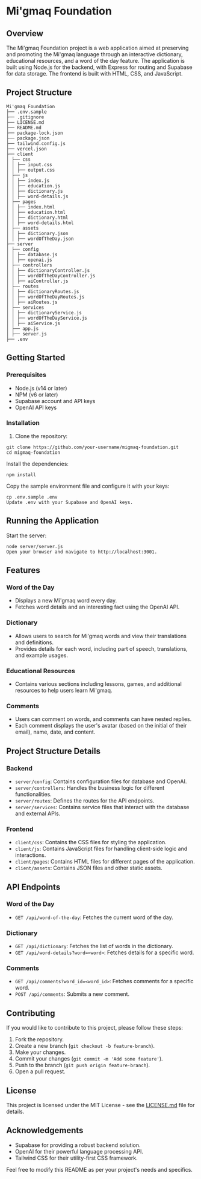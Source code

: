 # Mi'gmaq Foundation

## Overview

The Mi'gmaq Foundation project is a web application aimed at preserving and promoting the Mi'gmaq language through an interactive dictionary, educational resources, and a word of the day feature. The application is built using Node.js for the backend, with Express for routing and Supabase for data storage. The frontend is built with HTML, CSS, and JavaScript.

## Project Structure

```
Mi'gmaq Foundation
├── .env.sample
├── .gitignore
├── LICENSE.md
├── README.md
├── package-lock.json
├── package.json
├── tailwind.config.js
├── vercel.json
├── client
│ ├── css
│ │ ├── input.css
│ │ ├── output.css
│ ├── js
│ │ ├── index.js
│ │ ├── education.js
│ │ ├── dictionary.js
│ │ ├── word-details.js
│ ├── pages
│ │ ├── index.html
│ │ ├── education.html
│ │ ├── dictionary.html
│ │ ├── word-details.html
│ ├── assets
│ │ ├── dictionary.json
│ │ ├── wordOfTheDay.json
├── server
│ ├── config
│ │ ├── database.js
│ │ ├── openai.js
│ ├── controllers
│ │ ├── dictionaryController.js
│ │ ├── wordOfTheDayController.js
│ │ ├── aiController.js
│ ├── routes
│ │ ├── dictionaryRoutes.js
│ │ ├── wordOfTheDayRoutes.js
│ │ ├── aiRoutes.js
│ ├── services
│ │ ├── dictionaryService.js
│ │ ├── wordOfTheDayService.js
│ │ ├── aiService.js
│ ├── app.js
│ ├── server.js
├── .env
```

## Getting Started

### Prerequisites

- Node.js (v14 or later)
- NPM (v6 or later)
- Supabase account and API keys
- OpenAI API keys

### Installation

1. Clone the repository:

```
git clone https://github.com/your-username/migmaq-foundation.git
cd migmaq-foundation
```
Install the dependencies:
```
npm install
```
Copy the sample environment file and configure it with your keys:
```
cp .env.sample .env
Update .env with your Supabase and OpenAI keys.
```
## Running the Application

Start the server:
```
node server/server.js
Open your browser and navigate to http://localhost:3001.
```

## Features

### Word of the Day
- Displays a new Mi'gmaq word every day.
- Fetches word details and an interesting fact using the OpenAI API.

### Dictionary
- Allows users to search for Mi'gmaq words and view their translations and definitions.
- Provides details for each word, including part of speech, translations, and example usages.

### Educational Resources
- Contains various sections including lessons, games, and additional resources to help users learn Mi'gmaq.

### Comments
- Users can comment on words, and comments can have nested replies.
- Each comment displays the user's avatar (based on the initial of their email), name, date, and content.

## Project Structure Details

### Backend
- `server/config`: Contains configuration files for database and OpenAI.
- `server/controllers`: Handles the business logic for different functionalities.
- `server/routes`: Defines the routes for the API endpoints.
- `server/services`: Contains service files that interact with the database and external APIs.

### Frontend
- `client/css`: Contains the CSS files for styling the application.
- `client/js`: Contains JavaScript files for handling client-side logic and interactions.
- `client/pages`: Contains HTML files for different pages of the application.
- `client/assets`: Contains JSON files and other static assets.

## API Endpoints

### Word of the Day
- `GET /api/word-of-the-day`: Fetches the current word of the day.

### Dictionary
- `GET /api/dictionary`: Fetches the list of words in the dictionary.
- `GET /api/word-details?word=<word>`: Fetches details for a specific word.

### Comments
- `GET /api/comments?word_id=<word_id>`: Fetches comments for a specific word.
- `POST /api/comments`: Submits a new comment.

## Contributing

If you would like to contribute to this project, please follow these steps:

1. Fork the repository.
2. Create a new branch (`git checkout -b feature-branch`).
3. Make your changes.
4. Commit your changes (`git commit -m 'Add some feature'`).
5. Push to the branch (`git push origin feature-branch`).
6. Open a pull request.

## License

This project is licensed under the MIT License - see the [LICENSE.md](LICENSE.md) file for details.

## Acknowledgements

- Supabase for providing a robust backend solution.
- OpenAI for their powerful language processing API.
- Tailwind CSS for their utility-first CSS framework.

Feel free to modify this README as per your project's needs and specifics.
